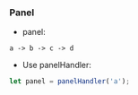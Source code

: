 
### Panel
*  panel:
```
a -> b -> c -> d
```
*  Use panelHandler:
```javascript
let panel = panelHandler('a');
```
